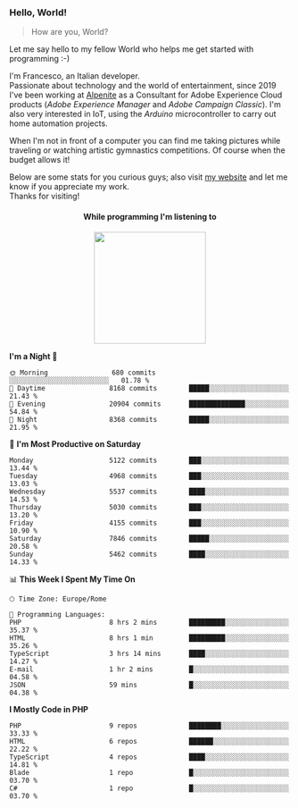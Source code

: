 ### Hello, World!

> How are you, World?

Let me say hello to my fellow World who helps me get started with programming :-)

I'm Francesco, an Italian developer.  
Passionate about technology and the world of entertainment, since 2019 I've been working at [Alpenite](https://www.alpenite.com) as a Consultant for Adobe Experience Cloud products (*Adobe Experience Manager* and *Adobe Campaign Classic*). I'm also very interested in IoT, using the *Arduino* microcontroller to carry out home automation projects.

When I'm not in front of a computer you can find me taking pictures while traveling or watching artistic gymnastics competitions. Of course when the budget allows it!

Below are some stats for you curious guys; also visit [my website](https://www.francescorega.eu) and let me know if you appreciate my work.  
Thanks for visiting!

<div align="center">
  <h4>While programming I'm listening to</h4>
  <a href="https://apps.francescorega.eu/now-playing/11147232609" target="_blank"><img src="https://apps.francescorega.eu/now-playing/11147232609" width="200"></a>
</div>

<!--START_SECTION:waka-->
**I'm a Night 🦉** 

```text
🌞 Morning                680 commits         ░░░░░░░░░░░░░░░░░░░░░░░░░   01.78 % 
🌆 Daytime                8168 commits        █████░░░░░░░░░░░░░░░░░░░░   21.43 % 
🌃 Evening                20904 commits       ██████████████░░░░░░░░░░░   54.84 % 
🌙 Night                  8368 commits        █████░░░░░░░░░░░░░░░░░░░░   21.95 % 
```
📅 **I'm Most Productive on Saturday** 

```text
Monday                   5122 commits        ███░░░░░░░░░░░░░░░░░░░░░░   13.44 % 
Tuesday                  4968 commits        ███░░░░░░░░░░░░░░░░░░░░░░   13.03 % 
Wednesday                5537 commits        ████░░░░░░░░░░░░░░░░░░░░░   14.53 % 
Thursday                 5030 commits        ███░░░░░░░░░░░░░░░░░░░░░░   13.20 % 
Friday                   4155 commits        ███░░░░░░░░░░░░░░░░░░░░░░   10.90 % 
Saturday                 7846 commits        █████░░░░░░░░░░░░░░░░░░░░   20.58 % 
Sunday                   5462 commits        ████░░░░░░░░░░░░░░░░░░░░░   14.33 % 
```


📊 **This Week I Spent My Time On** 

```text
🕑︎ Time Zone: Europe/Rome

💬 Programming Languages: 
PHP                      8 hrs 2 mins        █████████░░░░░░░░░░░░░░░░   35.37 % 
HTML                     8 hrs 1 min         █████████░░░░░░░░░░░░░░░░   35.26 % 
TypeScript               3 hrs 14 mins       ████░░░░░░░░░░░░░░░░░░░░░   14.27 % 
E-mail                   1 hr 2 mins         █░░░░░░░░░░░░░░░░░░░░░░░░   04.58 % 
JSON                     59 mins             █░░░░░░░░░░░░░░░░░░░░░░░░   04.38 % 
```

**I Mostly Code in PHP** 

```text
PHP                      9 repos             ████████░░░░░░░░░░░░░░░░░   33.33 % 
HTML                     6 repos             ██████░░░░░░░░░░░░░░░░░░░   22.22 % 
TypeScript               4 repos             ████░░░░░░░░░░░░░░░░░░░░░   14.81 % 
Blade                    1 repo              █░░░░░░░░░░░░░░░░░░░░░░░░   03.70 % 
C#                       1 repo              █░░░░░░░░░░░░░░░░░░░░░░░░   03.70 % 
```




<!--END_SECTION:waka-->

